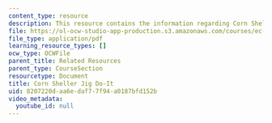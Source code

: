 ```yaml
---
content_type: resource
description: This resource contains the information regarding Corn Sheller Jig Do-It.
file: https://ol-ocw-studio-app-production.s3.amazonaws.com/courses/ec-701j-d-lab-i-development-fall-2009/8207220daa6edaf77f94a0187bfd152b_MITEC_701JF09_cornjig_doit.pdf
file_type: application/pdf
learning_resource_types: []
ocw_type: OCWFile
parent_title: Related Resources
parent_type: CourseSection
resourcetype: Document
title: Corn Sheller Jig Do-It
uid: 8207220d-aa6e-daf7-7f94-a0187bfd152b
video_metadata:
  youtube_id: null
---
```

